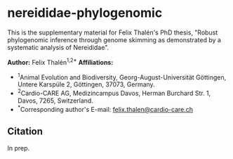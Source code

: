 # nereididae-phylogenomic

This is the supplementary material for Felix Thalén's PhD thesis, "Robust phylogenomic inference through genome skimming as demonstrated by a systematic analysis of Nereididae".

**Author:** Felix Thalén<sup>1,2*</sup>
**Affiliations:** 
* <sup>1</sup>Animal Evolution and Biodiversity, Georg-August-Universität Göttingen, Untere Karspüle 2, Göttingen, 37073, Germany.
* <sup>2</sup>Cardio-CARE AG, Medizincampus Davos, Herman Burchard Str. 1, Davos, 7265, Switzerland.
* <sup>*</sup>Corresponding author's E-mail: [felix.thalen@cardio-care.ch](mailto:felix.thalen@cardio-care.ch)

## Citation

In prep.
